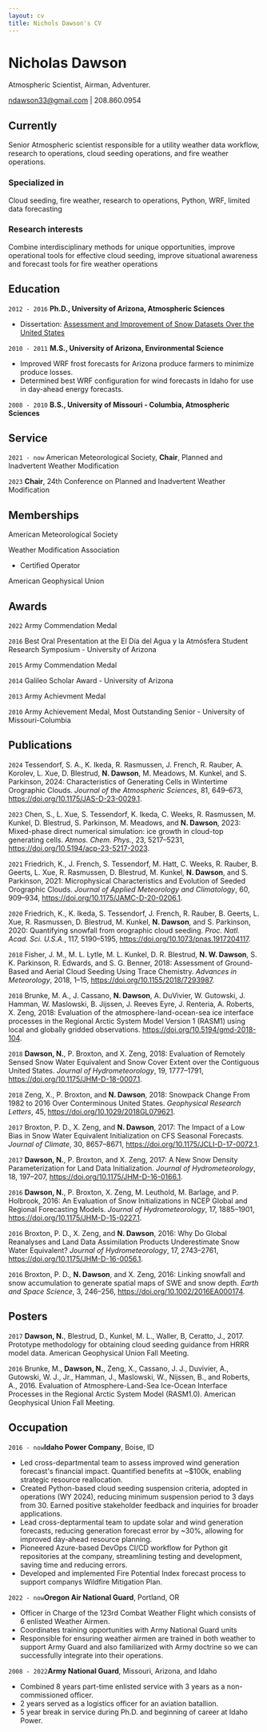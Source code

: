 ```yaml
---
layout: cv
title: Nichols Dawson's CV
---
```

# Nicholas Dawson
Atmospheric Scientist, Airman, Adventurer.

<div id="webaddress">
<a href="mailto:ndawson33@gmail.com">ndawson33@gmail.com</a> | 208.860.0954
</div>


## Currently

Senior Atmospheric scientist responsible for a utility weather data workflow, research to operations, cloud seeding operations, and fire weather operations.

### Specialized in

Cloud seeding, fire weather, research to operations, Python, WRF, limited data forecasting

### Research interests

Combine interdisciplinary methods for unique opportunities, improve operational tools for effective cloud seeding, improve situational awareness and forecast tools for fire weather operations

## Education

`2012 - 2016`
__Ph.D., University of Arizona, Atmospheric Sciences__
- Dissertation: <a href="https://repository.arizona.edu/bitstream/handle/10150/624535/azu_etd_15394_sip1_m.pdf?sequence=1 ">Assessment and Improvement of
Snow Datasets Over the United States</a> 

`2010 - 2011`
__M.S., University of Arizona, Environmental Science__
- Improved WRF frost forecasts for Arizona produce farmers to minimize produce losses.
- Determined best WRF configuration for wind forecasts in Idaho for use in day-ahead energy forecasts.

`2008 - 2010`
__B.S., University of Missouri - Columbia, Atmospheric Sciences__

## Service
`2021 - now` American Meteorological Society, __Chair__, Planned and Inadvertent Weather Modification

`2023` __Chair__, 24th Conference on Planned and Inadvertent Weather Modification

## Memberships
American Meteorological Society

Weather Modification Association
- Certified Operator

American Geophysical Union

## Awards
`2022`
Army Commendation Medal

`2016`
Best Oral Presentation at the El Día del Agua y la Atmósfera Student Research Symposium - University of Arizona

`2015`
Army Commendation Medal

`2014`
Galileo Scholar Award - University of Arizona

`2013`
Army Achievment Medal

`2010`
Army Achievement Medal, Most Outstanding Senior - University of Missouri-Columbia

## Publications
`2024` Tessendorf, S. A., K. Ikeda, R. Rasmussen, J. French, R. Rauber, A. Korolev, L. Xue, D. Blestrud, **N. Dawson**, M. Meadows, M. Kunkel, and S. Parkinson, 2024: Characteristics of Generating Cells in Wintertime Orographic Clouds. *Journal of the Atmospheric Sciences*, 81, 649–673, https://doi.org/10.1175/JAS-D-23-0029.1.


`2023` Chen, S., L. Xue, S. Tessendorf, K. Ikeda, C. Weeks, R. Rasmussen, M. Kunkel, D. Blestrud, S. Parkinson, M. Meadows, and **N. Dawson**, 2023: Mixed-phase direct numerical simulation: ice growth in cloud-top generating cells. *Atmos. Chem. Phys.*, 23, 5217–5231, https://doi.org/10.5194/acp-23-5217-2023.


`2021` Friedrich, K., J. French, S. Tessendorf, M. Hatt, C. Weeks, R. Rauber, B. Geerts, L. Xue, R. Rasmussen, D. Blestrud, M. Kunkel, **N. Dawson**, and S. Parkinson, 2021: Microphysical Characteristics and Evolution of Seeded Orographic Clouds. *Journal of Applied Meteorology and Climatology*, 60, 909–934, https://doi.org/10.1175/JAMC-D-20-0206.1.


`2020` Friedrich, K., K. Ikeda, S. Tessendorf, J. French, R. Rauber, B. Geerts, L. Xue, R. Rasmussen, D. Blestrud, M. Kunkel, **N. Dawson**, and S. Parkinson, 2020: Quantifying snowfall from orographic cloud seeding. *Proc. Natl. Acad. Sci. U.S.A.*, 117, 5190–5195, https://doi.org/10.1073/pnas.1917204117.


`2018` Fisher, J. M., M. L. Lytle, M. L. Kunkel, D. R. Blestrud, **N. W. Dawson**, S. K. Parkinson, R. Edwards, and S. G. Benner, 2018: Assessment of Ground-Based and Aerial Cloud Seeding Using Trace Chemistry. *Advances in Meteorology*, 2018, 1–15, https://doi.org/10.1155/2018/7293987.


`2018` Brunke, M. A., J. Cassano, **N. Dawson**, A. DuVivier, W. Gutowski, J. Hamman, W. Maslowski, B. Jijssen, J. Reeves Eyre, J. Renteria, A. Roberts, X. Zeng, 2018: Evaluation of the atmosphere-land-ocean-sea ice interface processes in the Regional Arctic System Model Version 1 (RASM1) using local and globally gridded observations. https://doi.org/10.5194/gmd-2018-104.


`2018` **Dawson, N.**, P. Broxton, and X. Zeng, 2018: Evaluation of Remotely Sensed Snow Water Equivalent and Snow Cover Extent over the Contiguous United States. *Journal of Hydrometeorology*, 19, 1777–1791, https://doi.org/10.1175/JHM-D-18-0007.1.


`2018` Zeng, X., P. Broxton, and **N. Dawson**, 2018: Snowpack Change From 1982 to 2016 Over Conterminous United States. *Geophysical Research Letters*, 45, https://doi.org/10.1029/2018GL079621.


`2017` Broxton, P. D., X. Zeng, and **N. Dawson**, 2017: The Impact of a Low Bias in Snow Water Equivalent Initialization on CFS Seasonal Forecasts. *Journal of Climate*, 30, 8657–8671, https://doi.org/10.1175/JCLI-D-17-0072.1.


`2017` **Dawson, N.**, P. Broxton, and X. Zeng, 2017: A New Snow Density Parameterization for Land Data Initialization. *Journal of Hydrometeorology*, 18, 197–207, https://doi.org/10.1175/JHM-D-16-0166.1.


`2016` **Dawson, N.**, P. Broxton, X. Zeng, M. Leuthold, M. Barlage, and P. Holbrook, 2016: An Evaluation of Snow Initializations in NCEP Global and Regional Forecasting Models. *Journal of Hydrometeorology*, 17, 1885–1901, https://doi.org/10.1175/JHM-D-15-0227.1.


`2016` Broxton, P. D., X. Zeng, and **N. Dawson**, 2016: Why Do Global Reanalyses and Land Data Assimilation Products Underestimate Snow Water Equivalent? *Journal of Hydrometeorology*, 17, 2743–2761, https://doi.org/10.1175/JHM-D-16-0056.1.


`2016` Broxton, P. D., **N. Dawson**, and X. Zeng, 2016: Linking snowfall and snow accumulation to generate spatial maps of SWE and snow depth. *Earth and Space Science*, 3, 246–256, https://doi.org/10.1002/2016EA000174.


## Posters
`2017` **Dawson, N.**, Blestrud, D., Kunkel, M. L., Waller, B, Ceratto, J., 2017. Prototype methodology for obtaining cloud seeding guidance from HRRR model data. American Geophysical Union Fall Meeting.


`2016` Brunke, M., **Dawson, N.**, Zeng, X., Cassano, J. J., Duvivier, A., Gutowski, W. J., Jr., Hamman, J., Maslowski, W., Nijssen, B., and Roberts, A., 2016. Evaluation of Atmosphere-Land-Sea Ice-Ocean Interface Processes in the Regional Arctic System Model (RASM1.0). American Geophysical Union Fall Meeting. 


## Occupation


`2016 - now`__Idaho Power Company__, Boise, ID
- Led cross-departmental team to assess improved wind generation forecast's financial impact. Quantified benefits at ~$100k, enabling strategic resource reallocation.
- Created Python-based cloud seeding suspension criteria, adopted in operations (WY 2024), reducing minimum suspension period to 3 days from 30. Earned positive stakeholder feedback and inquiries for broader applications.
- Lead cross-deptarmental team to update solar and wind generation forecasts, reducing generation forecast error by ~30%, allowing for improved day-ahead resource planning.
- Pioneered Azure-based DevOps CI/CD workflow for Python git repositories at the company, streamlining testing and development, saving time and reducing errors.
- Developed and implemented Fire Potential Index forecast process to support companys Wildfire Mitigation Plan.

`2022 - now`__Oregon Air National Guard__, Portland, OR
- Officer in Charge of the 123rd Combat Weather Flight which consists of 6 enlisted Weather Airmen.
- Coordinates training opportunities with Army National Guard units
- Responsible for ensuring weather airmen are trained in both weather to support Army Guard and also familiarized with Army doctrine so we can successfully integrate into their operations.


`2008 - 2022`__Army National Guard__, Missouri, Arizona, and Idaho
- Combined 8 years part-time enlisted service with 3 years as a non-commissioned officer.
- 2 years served as a logistics officer for an aviation batallion.
- 5 year break in service during Ph.D. and beginning of career at Idaho Power.




<!-- ### Footer

Last updated: May 2013 -->


